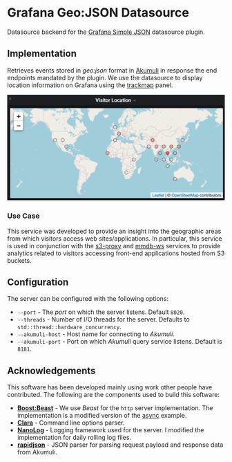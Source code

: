 # Grafana Geo:JSON Datasource
Datasource backend for the [Grafana Simple JSON](https://grafana.com/grafana/plugins/grafana-simple-json-datasource)
datasource plugin.

## Implementation

Retrieves events stored in *geo:json* format in [Akumuli](https://akumuli.org/)
in response the end endpoints mandated by the plugin.  We use the datasource to
display location information on Grafana using the [trackmap](https://github.com/alexandrainst/alexandra-trackmap-panel)
panel.

![Site Visitor Map](./resources/sample.png)

### Use Case
This service was developed to provide an insight into the geographic areas from
which visitors access web sites/applications.  In particular, this service is
used in conjunction with the [s3-proxy](https://github.com/sptrakesh/s3-proxy)
and [mmdb-ws](https://github.com/sptrakesh/mmdb-ws) services to provide analytics
related to visitors accessing front-end applications hosted from S3 buckets.

## Configuration
The server can be configured with the following options:
* `--port` - The *port* on which the server listens.  Default `8020`.
* `--threads` - Number of I/O threads for the server.  Defaults to `std::thread::hardware_concurrency`.
* `--akumuli-host` - Host name for connecting to *Akumuli*.
* `--akumuli-port` - Port on which *Akumuli* query service listens.  Default
is `8181`.

## Acknowledgements
This software has been developed mainly using work other people have contributed.
The following are the components used to build this software:
* **[Boost:Beast](https://github.com/boostorg/beast)** - We use *Beast* for the
`http` server implementation.  The implementation is a modified version of the
[async](https://github.com/boostorg/beast/tree/develop/example/http/server/async)
example.
* **[Clara](https://github.com/catchorg/Clara)** - Command line options parser.
* **[NanoLog](https://github.com/Iyengar111/NanoLog)** - Logging framework used
for the server.  I modified the implementation for daily rolling log files.
* **[rapidjson](https://github.com/Tencent/rapidjson)** - JSON parser for parsing
request payload and response data from Akumuli.
